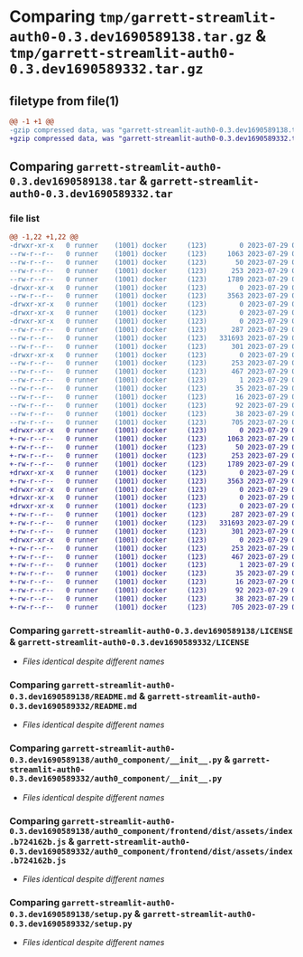 # Comparing `tmp/garrett-streamlit-auth0-0.3.dev1690589138.tar.gz` & `tmp/garrett-streamlit-auth0-0.3.dev1690589332.tar.gz`

## filetype from file(1)

```diff
@@ -1 +1 @@
-gzip compressed data, was "garrett-streamlit-auth0-0.3.dev1690589138.tar", last modified: Sat Jul 29 00:05:38 2023, max compression
+gzip compressed data, was "garrett-streamlit-auth0-0.3.dev1690589332.tar", last modified: Sat Jul 29 00:08:52 2023, max compression
```

## Comparing `garrett-streamlit-auth0-0.3.dev1690589138.tar` & `garrett-streamlit-auth0-0.3.dev1690589332.tar`

### file list

```diff
@@ -1,22 +1,22 @@
-drwxr-xr-x   0 runner    (1001) docker     (123)        0 2023-07-29 00:05:38.429983 garrett-streamlit-auth0-0.3.dev1690589138/
--rw-r--r--   0 runner    (1001) docker     (123)     1063 2023-07-29 00:05:26.000000 garrett-streamlit-auth0-0.3.dev1690589138/LICENSE
--rw-r--r--   0 runner    (1001) docker     (123)       50 2023-07-29 00:05:26.000000 garrett-streamlit-auth0-0.3.dev1690589138/MANIFEST.in
--rw-r--r--   0 runner    (1001) docker     (123)      253 2023-07-29 00:05:38.429983 garrett-streamlit-auth0-0.3.dev1690589138/PKG-INFO
--rw-r--r--   0 runner    (1001) docker     (123)     1789 2023-07-29 00:05:26.000000 garrett-streamlit-auth0-0.3.dev1690589138/README.md
-drwxr-xr-x   0 runner    (1001) docker     (123)        0 2023-07-29 00:05:38.425983 garrett-streamlit-auth0-0.3.dev1690589138/auth0_component/
--rw-r--r--   0 runner    (1001) docker     (123)     3563 2023-07-29 00:05:26.000000 garrett-streamlit-auth0-0.3.dev1690589138/auth0_component/__init__.py
-drwxr-xr-x   0 runner    (1001) docker     (123)        0 2023-07-29 00:05:38.421983 garrett-streamlit-auth0-0.3.dev1690589138/auth0_component/frontend/
-drwxr-xr-x   0 runner    (1001) docker     (123)        0 2023-07-29 00:05:38.425983 garrett-streamlit-auth0-0.3.dev1690589138/auth0_component/frontend/dist/
-drwxr-xr-x   0 runner    (1001) docker     (123)        0 2023-07-29 00:05:38.425983 garrett-streamlit-auth0-0.3.dev1690589138/auth0_component/frontend/dist/assets/
--rw-r--r--   0 runner    (1001) docker     (123)      287 2023-07-29 00:05:38.000000 garrett-streamlit-auth0-0.3.dev1690589138/auth0_component/frontend/dist/assets/index.90c573b3.css
--rw-r--r--   0 runner    (1001) docker     (123)   331693 2023-07-29 00:05:38.000000 garrett-streamlit-auth0-0.3.dev1690589138/auth0_component/frontend/dist/assets/index.b724162b.js
--rw-r--r--   0 runner    (1001) docker     (123)      301 2023-07-29 00:05:38.000000 garrett-streamlit-auth0-0.3.dev1690589138/auth0_component/frontend/dist/index.html
-drwxr-xr-x   0 runner    (1001) docker     (123)        0 2023-07-29 00:05:38.429983 garrett-streamlit-auth0-0.3.dev1690589138/garrett_streamlit_auth0.egg-info/
--rw-r--r--   0 runner    (1001) docker     (123)      253 2023-07-29 00:05:38.000000 garrett-streamlit-auth0-0.3.dev1690589138/garrett_streamlit_auth0.egg-info/PKG-INFO
--rw-r--r--   0 runner    (1001) docker     (123)      467 2023-07-29 00:05:38.000000 garrett-streamlit-auth0-0.3.dev1690589138/garrett_streamlit_auth0.egg-info/SOURCES.txt
--rw-r--r--   0 runner    (1001) docker     (123)        1 2023-07-29 00:05:38.000000 garrett-streamlit-auth0-0.3.dev1690589138/garrett_streamlit_auth0.egg-info/dependency_links.txt
--rw-r--r--   0 runner    (1001) docker     (123)       35 2023-07-29 00:05:38.000000 garrett-streamlit-auth0-0.3.dev1690589138/garrett_streamlit_auth0.egg-info/requires.txt
--rw-r--r--   0 runner    (1001) docker     (123)       16 2023-07-29 00:05:38.000000 garrett-streamlit-auth0-0.3.dev1690589138/garrett_streamlit_auth0.egg-info/top_level.txt
--rw-r--r--   0 runner    (1001) docker     (123)       92 2023-07-29 00:05:26.000000 garrett-streamlit-auth0-0.3.dev1690589138/pyproject.toml
--rw-r--r--   0 runner    (1001) docker     (123)       38 2023-07-29 00:05:38.429983 garrett-streamlit-auth0-0.3.dev1690589138/setup.cfg
--rw-r--r--   0 runner    (1001) docker     (123)      705 2023-07-29 00:05:26.000000 garrett-streamlit-auth0-0.3.dev1690589138/setup.py
+drwxr-xr-x   0 runner    (1001) docker     (123)        0 2023-07-29 00:08:52.104445 garrett-streamlit-auth0-0.3.dev1690589332/
+-rw-r--r--   0 runner    (1001) docker     (123)     1063 2023-07-29 00:08:37.000000 garrett-streamlit-auth0-0.3.dev1690589332/LICENSE
+-rw-r--r--   0 runner    (1001) docker     (123)       50 2023-07-29 00:08:37.000000 garrett-streamlit-auth0-0.3.dev1690589332/MANIFEST.in
+-rw-r--r--   0 runner    (1001) docker     (123)      253 2023-07-29 00:08:52.104445 garrett-streamlit-auth0-0.3.dev1690589332/PKG-INFO
+-rw-r--r--   0 runner    (1001) docker     (123)     1789 2023-07-29 00:08:37.000000 garrett-streamlit-auth0-0.3.dev1690589332/README.md
+drwxr-xr-x   0 runner    (1001) docker     (123)        0 2023-07-29 00:08:52.100444 garrett-streamlit-auth0-0.3.dev1690589332/auth0_component/
+-rw-r--r--   0 runner    (1001) docker     (123)     3563 2023-07-29 00:08:37.000000 garrett-streamlit-auth0-0.3.dev1690589332/auth0_component/__init__.py
+drwxr-xr-x   0 runner    (1001) docker     (123)        0 2023-07-29 00:08:52.100444 garrett-streamlit-auth0-0.3.dev1690589332/auth0_component/frontend/
+drwxr-xr-x   0 runner    (1001) docker     (123)        0 2023-07-29 00:08:52.100444 garrett-streamlit-auth0-0.3.dev1690589332/auth0_component/frontend/dist/
+drwxr-xr-x   0 runner    (1001) docker     (123)        0 2023-07-29 00:08:52.104445 garrett-streamlit-auth0-0.3.dev1690589332/auth0_component/frontend/dist/assets/
+-rw-r--r--   0 runner    (1001) docker     (123)      287 2023-07-29 00:08:51.000000 garrett-streamlit-auth0-0.3.dev1690589332/auth0_component/frontend/dist/assets/index.90c573b3.css
+-rw-r--r--   0 runner    (1001) docker     (123)   331693 2023-07-29 00:08:51.000000 garrett-streamlit-auth0-0.3.dev1690589332/auth0_component/frontend/dist/assets/index.b724162b.js
+-rw-r--r--   0 runner    (1001) docker     (123)      301 2023-07-29 00:08:51.000000 garrett-streamlit-auth0-0.3.dev1690589332/auth0_component/frontend/dist/index.html
+drwxr-xr-x   0 runner    (1001) docker     (123)        0 2023-07-29 00:08:52.104445 garrett-streamlit-auth0-0.3.dev1690589332/garrett_streamlit_auth0.egg-info/
+-rw-r--r--   0 runner    (1001) docker     (123)      253 2023-07-29 00:08:52.000000 garrett-streamlit-auth0-0.3.dev1690589332/garrett_streamlit_auth0.egg-info/PKG-INFO
+-rw-r--r--   0 runner    (1001) docker     (123)      467 2023-07-29 00:08:52.000000 garrett-streamlit-auth0-0.3.dev1690589332/garrett_streamlit_auth0.egg-info/SOURCES.txt
+-rw-r--r--   0 runner    (1001) docker     (123)        1 2023-07-29 00:08:52.000000 garrett-streamlit-auth0-0.3.dev1690589332/garrett_streamlit_auth0.egg-info/dependency_links.txt
+-rw-r--r--   0 runner    (1001) docker     (123)       35 2023-07-29 00:08:52.000000 garrett-streamlit-auth0-0.3.dev1690589332/garrett_streamlit_auth0.egg-info/requires.txt
+-rw-r--r--   0 runner    (1001) docker     (123)       16 2023-07-29 00:08:52.000000 garrett-streamlit-auth0-0.3.dev1690589332/garrett_streamlit_auth0.egg-info/top_level.txt
+-rw-r--r--   0 runner    (1001) docker     (123)       92 2023-07-29 00:08:37.000000 garrett-streamlit-auth0-0.3.dev1690589332/pyproject.toml
+-rw-r--r--   0 runner    (1001) docker     (123)       38 2023-07-29 00:08:52.104445 garrett-streamlit-auth0-0.3.dev1690589332/setup.cfg
+-rw-r--r--   0 runner    (1001) docker     (123)      705 2023-07-29 00:08:37.000000 garrett-streamlit-auth0-0.3.dev1690589332/setup.py
```

### Comparing `garrett-streamlit-auth0-0.3.dev1690589138/LICENSE` & `garrett-streamlit-auth0-0.3.dev1690589332/LICENSE`

 * *Files identical despite different names*

### Comparing `garrett-streamlit-auth0-0.3.dev1690589138/README.md` & `garrett-streamlit-auth0-0.3.dev1690589332/README.md`

 * *Files identical despite different names*

### Comparing `garrett-streamlit-auth0-0.3.dev1690589138/auth0_component/__init__.py` & `garrett-streamlit-auth0-0.3.dev1690589332/auth0_component/__init__.py`

 * *Files identical despite different names*

### Comparing `garrett-streamlit-auth0-0.3.dev1690589138/auth0_component/frontend/dist/assets/index.b724162b.js` & `garrett-streamlit-auth0-0.3.dev1690589332/auth0_component/frontend/dist/assets/index.b724162b.js`

 * *Files identical despite different names*

### Comparing `garrett-streamlit-auth0-0.3.dev1690589138/setup.py` & `garrett-streamlit-auth0-0.3.dev1690589332/setup.py`

 * *Files identical despite different names*

